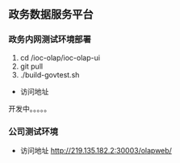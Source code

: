 ## 政务数据服务平台
### 政务内网测试环境部署

1. cd /ioc-olap/ioc-olap-ui
2. git pull
3. ./build-govtest.sh

* 访问地址
<!-- http://19.104.40.36/olapweb/ -->
开发中。。。。。


### 公司测试环境
<!-- 1. cd /root/platform-web
2. git pull
3. oc delete -f docker/platform-webui-test.yaml
4. ./build-test.sh
5. oc create -f docker/platform-webui-test.yaml -->

* 访问地址
http://219.135.182.2:30003/olapweb/
